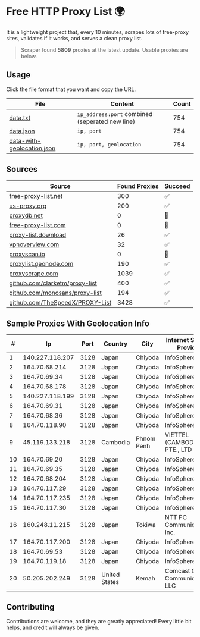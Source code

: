 
# Free HTTP Proxy List 🌍

It is a lightweight project that, every 10 minutes, scrapes lots of free-proxy sites, validates if it works, and serves a clean proxy list.


> Scraper found **5809** proxies at the latest update. Usable proxies are below.

## Usage

Click the file format that you want and copy the URL.


|File|Content|Count|
|----|-------|-----|
|[data.txt](https://raw.githubusercontent.com/themiralay/Proxy-List-World/master/data.txt)|`ip_address:port` combined (seperated new line)|754|
|[data.json](https://raw.githubusercontent.com/themiralay/Proxy-List-World/master/data.json)|`ip, port`|754|
|[data-with-geolocation.json](https://raw.githubusercontent.com/themiralay/Proxy-List-World/master/data-with-geolocation.json)|`ip, port, geolocation`|754|

## Sources

|Source|Found Proxies|Succeed|
|------|-------------|-------|
|[free-proxy-list.net](https://free-proxy-list.net)|300|✅|
|[us-proxy.org](https://www.us-proxy.org)|200|✅|
|[proxydb.net](http://proxydb.net)|0|🚫|
|[free-proxy-list.com](https://free-proxy-list.com/?page=&port=&type%5B%5D=http&type%5B%5D=https&up_time=0&search=Search)|0|🚫|
|[proxy-list.download](https://www.proxy-list.download/HTTP)|26|✅|
|[vpnoverview.com](https://vpnoverview.com/privacy/anonymous-browsing/free-proxy-servers)|32|✅|
|[proxyscan.io](https://www.proxyscan.io)|0|🚫|
|[proxylist.geonode.com](https://proxylist.geonode.com/api/proxy-list?limit=300&page=1&sort_by=lastChecked&sort_type=desc&protocols=http,https)|190|✅|
|[proxyscrape.com](https://api.proxyscrape.com/v2/?request=displayproxies&protocol=http&timeout=10000&country=all&ssl=all&anonymity=all)|1039|✅|
|[github.com/clarketm/proxy-list](https://raw.githubusercontent.com/clarketm/proxy-list/master/proxy-list-raw.txt)|400|✅|
|[github.com/monosans/proxy-list](https://raw.githubusercontent.com/monosans/proxy-list/main/proxies/http.txt)|194|✅|
|[github.com/TheSpeedX/PROXY-List](https://raw.githubusercontent.com/TheSpeedX/PROXY-List/master/http.txt)|3428|✅|


## Sample Proxies With Geolocation Info

|#|Ip|Port|Country|City|Internet Service Provider|
|-|--|----|-------|----|-------------------------|
|1|140.227.118.207|3128|Japan|Chiyoda|InfoSphere|
|2|164.70.68.214|3128|Japan|Chiyoda|InfoSphere|
|3|164.70.69.34|3128|Japan|Chiyoda|InfoSphere|
|4|164.70.68.178|3128|Japan|Chiyoda|InfoSphere|
|5|140.227.118.199|3128|Japan|Chiyoda|InfoSphere|
|6|164.70.69.31|3128|Japan|Chiyoda|InfoSphere|
|7|164.70.68.36|3128|Japan|Chiyoda|InfoSphere|
|8|164.70.118.90|3128|Japan|Chiyoda|InfoSphere|
|9|45.119.133.218|3128|Cambodia|Phnom Penh|VIETTEL (CAMBODIA) PTE., LTD|
|10|164.70.69.20|3128|Japan|Chiyoda|InfoSphere|
|11|164.70.69.35|3128|Japan|Chiyoda|InfoSphere|
|12|164.70.68.204|3128|Japan|Chiyoda|InfoSphere|
|13|164.70.117.29|3128|Japan|Chiyoda|InfoSphere|
|14|164.70.117.235|3128|Japan|Chiyoda|InfoSphere|
|15|164.70.117.30|3128|Japan|Chiyoda|InfoSphere|
|16|160.248.11.215|3128|Japan|Tokiwa|NTT PC Communications, Inc.|
|17|164.70.117.200|3128|Japan|Chiyoda|InfoSphere|
|18|164.70.69.53|3128|Japan|Chiyoda|InfoSphere|
|19|164.70.119.18|3128|Japan|Chiyoda|InfoSphere|
|20|50.205.202.249|3128|United States|Kemah|Comcast Cable Communications, LLC|



## Contributing

Contributions are welcome, and they are greatly appreciated! Every
little bit helps, and credit will always be given.

